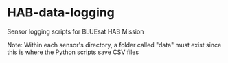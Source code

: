 # HAB-data-logging
Sensor logging scripts for BLUEsat HAB Mission 

Note: Within each sensor's directory, a folder called "data" must exist since this is where the Python scripts save CSV files
